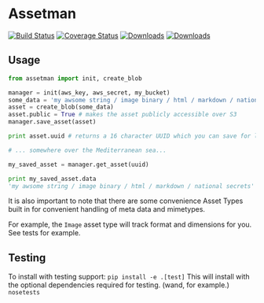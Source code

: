 # Assetman
[![Build Status](https://travis-ci.org/petermelias/assetman.png?branch=master)](https://travis-ci.org/petermelias/assetman) [![Coverage Status](https://coveralls.io/repos/petermelias/assetman/badge.png?branch=master)](https://coveralls.io/r/petermelias/assetman?branch=master) [![Downloads](https://pypip.in/d/assetman/badge.png)](https://crate.io/packages/assetman) [![Downloads](https://pypip.in/v/assetman/badge.png)](https://crate.io/packages/assetman)

## Usage
```python
from assetman import init, create_blob

manager = init(aws_key, aws_secret, my_bucket)
some_data = 'my awsome string / image binary / html / markdown / national secrets'
asset = create_blob(some_data)
asset.public = True # makes the asset publicly accessible over S3
manager.save_asset(asset)

print asset.uuid # returns a 16 character UUID which you can save for later

# ... somewhere over the Mediterranean sea...

my_saved_asset = manager.get_asset(uuid)

print my_saved_asset.data
'my awsome string / image binary / html / markdown / national secrets'
```

It is also important to note that there are some convenience Asset Types built in for convenient handling
of meta data and mimetypes.

For example, the ```Image``` asset type will track format and dimensions for you. See tests for example.

## Testing

To install with testing support: ``` pip install -e .[test] ```
This will install with the optional dependencies required for testing. (wand, for example.)
``` nosetests ```